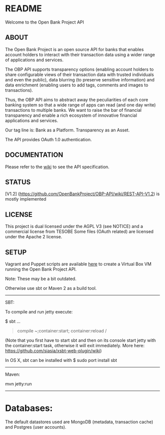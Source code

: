 # README

Welcome to the Open Bank Project API 

## ABOUT

The Open Bank Project is an open source API for banks that enables account holders to interact with their transaction data using a wider range of applications and services.

The OBP API supports transparency options (enabling account holders to share configurable views of their transaction data with trusted individuals and even the public), data blurring (to preserve sensitive information) and data enrichment (enabling users to add tags, comments and images to transactions). 

Thus, the OBP API aims to abstract away the peculiarities of each core banking system so that a wide range of apps can read (and one day write) transactions to multiple banks. We want to raise the bar of financial transparency and enable a rich ecosystem of innovative financial applications and services.

Our tag line is: Bank as a Platform. Transparency as an Asset.

The API provides OAuth 1.0 authentication.

## DOCUMENTATION 

Please refer to the [wiki](https://github.com/OpenBankProject/OBP-API/wiki) to see the API specification. 

## STATUS

[V1.2] (https://github.com/OpenBankProject/OBP-API/wiki/REST-API-V1.2) is mostly implemented

## LICENSE

This project is dual licensed under the AGPL V3 (see NOTICE) and a commercial license from TESOBE
Some files (OAuth related) are licensed under the Apache 2 license.

## SETUP

Vagrant and Puppet scripts are available [here](https://github.com/OpenBankProject/OBP-VM) to create a Virtual Box VM running the Open Bank Project API.

Note: These may be a bit outdated.

Otherwise use sbt or Maven 2 as a build tool.

----

SBT:

To compile and run jetty execute:

$ sbt
...
> compile
> ~;container:start; container:reload /

(Note that you first have to start sbt and then on its console start jetty with the container:start task, otherwise it will exit immediately. More here: https://github.com/siasia/xsbt-web-plugin/wiki)

In OS X, sbt can be installed with $ sudo port install sbt

----

Maven:

mvn jetty:run

----

# Databases:

The default datastores used are MongoDB (metadata, transaction cache) and Postgres (user accounts).
